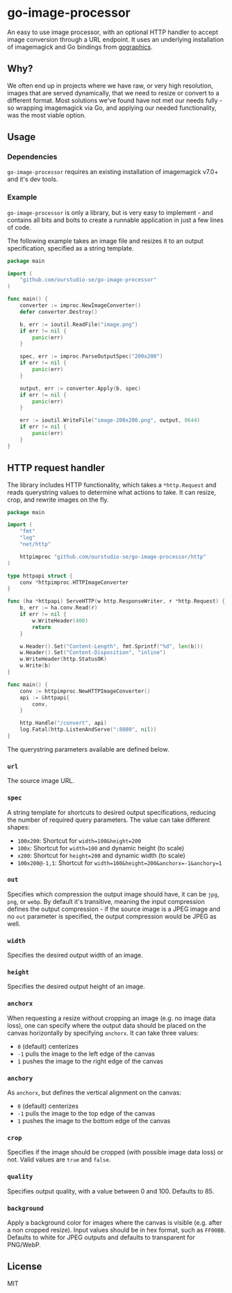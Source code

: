 # go-image-processor

An easy to use image processor, with an optional HTTP handler to accept image conversion through a URL endpoint. It uses an underlying installation of imagemagick and Go bindings from [gographics](https://github.com/gographics/imagick).

## Why?

We often end up in projects where we have raw, or very high resolution, images that are served dynamically, that we need to resize or convert to a different format. Most solutions we've found have not met our needs fully - so wrapping imagemagick via Go, and applying our needed functionality, was the most viable option.

## Usage

### Dependencies

`go-image-processor` requires an existing installation of imagemagick v7.0+ and it's dev tools.

### Example

`go-image-processor` is only a library, but is very easy to implement - and contains all bits and bolts to create a runnable application in just a few lines of code.

The following example takes an image file and resizes it to an output specification, specified as a string template.

```go
package main

import (
	"github.com/ourstudio-se/go-image-processor"
)

func main() {
	converter := improc.NewImageConverter()
	defer converter.Destroy()

	b, err := ioutil.ReadFile("image.png")
	if err != nil {
		panic(err)
	}

	spec, err := improc.ParseOutputSpec("200x200")
	if err != nil {
		panic(err)
	}

	output, err := converter.Apply(b, spec)
	if err != nil {
		panic(err)
	}

	err := ioutil.WriteFile("image-200x200.png", output, 0644)
	if err != nil {
		panic(err)
	}
}
```

## HTTP request handler

The library includes HTTP functionality, which takes a `*http.Request` and reads querystring values to determine what actions to take. It can resize, crop, and rewrite images on the fly.

```go
package main

import (
	"fmt"
	"log"
	"net/http"

	httpimproc "github.com/ourstudio-se/go-image-processor/http"
)

type httpapi struct {
	conv *httpimproc.HTTPImageConverter
}

func (ha *httpapi) ServeHTTP(w http.ResponseWriter, r *http.Request) {
	b, err := ha.conv.Read(r)
	if err != nil {
		w.WriteHeader(400)
		return
	}

	w.Header().Set("Content-Length", fmt.Sprintf("%d", len(b)))
	w.Header().Set("Content-Disposition", "inline")
	w.WriteHeader(http.StatusOK)
	w.Write(b)
}

func main() {
	conv := httpimproc.NewHTTPImageConverter()
	api := &httpapi{
		conv,
	}

	http.Handle("/convert", api)
	log.Fatal(http.ListenAndServe(":8080", nil))
}
```

The querystring parameters available are defined below.

### `url`

The source image URL.

### `spec`

A string template for shortcuts to desired output specifications, reducing the number of required query parameters. The value can take different shapes:
- `100x200`: Shortcut for `width=100&height=200`
- `100x`: Shortcut for `width=100` and dynamic height (to scale)
- `x200`: Shortcut for `height=200` and dynamic width (to scale)
- `100x200@-1,1`: Shortcut for `width=100&height=200&anchorx=-1&anchory=1`

### `out`

Specifies which compression the output image should have, it can be `jpg`, `png`, or `webp`. By default it's transitive, meaning the input compression defines the output compression - if the source image is a JPEG image and no `out` parameter is specified, the output compression would be JPEG as well.

### `width`

Specifies the desired output width of an image.

### `height`

Specifies the desired output height of an image.

### `anchorx`

When requesting a resize without cropping an image (e.g. no image data loss), one can specify where the output data should be placed on the canvas horizontally by specifying `anchorx`. It can take three values:
- `0` (default) centerizes
- `-1` pulls the image to the left edge of the canvas
- `1` pushes the image to the right edge of the canvas

### `anchory`

As `anchorx`, but defines the vertical alignment on the canvas:
- `0` (default) centerizes
- `-1` pulls the image to the top edge of the canvas
- `1` pushes the image to the bottom edge of the canvas

### `crop`

Specifies if the image should be cropped (with possible image data loss) or not. Valid values are `true` and `false`.

### `quality`

Specifies output quality, with a value between 0 and 100. Defaults to 85.

### `background`

Apply a background color for images where the canvas is visible (e.g. after a non cropped resize). Input values should be in hex format, such as `FF00BB`. Defaults to white for JPEG outputs and defaults to transparent for PNG/WebP.

## License

MIT